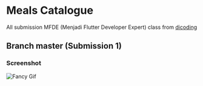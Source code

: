 # Meals Catalogue

All submission MFDE (Menjadi Flutter Developer Expert) class from <a href="https://www.dicoding.com/academies/110/">dicoding</a> 

## Branch master (Submission 1)
### Screenshot

![Fancy Gif](https://github.com/rrifafauzikomara/MealsCatalogue/blob/master/screenshot/1.png "Fancy Gif")
